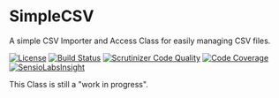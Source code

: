 # SimpleCSV
A simple CSV Importer and Access Class for easily managing CSV files. 

[![License](https://poser.pugx.org/didatus/random-string/license)](https://packagist.org/packages/didatus/random-string)
[![Build Status](https://travis-ci.org/didatus/SimpleCSV.svg?branch=master)](https://travis-ci.org/didatus/SimpleCSV)
[![Scrutinizer Code Quality](https://scrutinizer-ci.com/g/didatus/RandomString/badges/quality-score.png?b=master)](https://scrutinizer-ci.com/g/didatus/RandomString/?branch=master)
[![Code Coverage](https://scrutinizer-ci.com/g/didatus/RandomString/badges/coverage.png?b=master)](https://scrutinizer-ci.com/g/didatus/RandomString/?branch=master)
[![SensioLabsInsight](https://insight.sensiolabs.com/projects/4bec493e-6efa-4bff-a623-1f764f1a4c07/mini.png)](https://insight.sensiolabs.com/projects/4bec493e-6efa-4bff-a623-1f764f1a4c07)

This Class is still a "work in progress".
